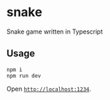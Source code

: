 # snake
Snake game written in Typescript

## Usage

```
npm i
npm run dev
```

Open [`http://localhost:1234`](http://localhost:1234).
